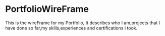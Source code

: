 # PortfolioWireFrame
This is the wireFrame for my Portfolio,
It describes who I am,projects that I have done so far,my skills,experiences and certifications i took.
